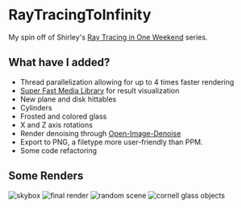 # RayTracingToInfinity
My spin off of Shirley's [Ray Tracing in One Weekend](http://www.realtimerendering.com/raytracing/) series.
## What have I added?
- Thread parallelization allowing for up to 4 times faster rendering
- [Super Fast Media Library](https://www.sfml-dev.org/) for result visualization
- New plane and disk hittables
- Cylinders
- Frosted and colored glass
- X and Z axis rotations
- Render denoising through [Open-Image-Denoise](https://github.com/OpenImageDenoise/oidn)
- Export to PNG, a filetype more user-friendly than PPM.
- Some code refactoring
## Some Renders
![skybox](https://github.com/AnonymousAAArdvark/RayTracingToInfinity/blob/master/output/skybox2_processed.png)
![final render](https://github.com/AnonymousAAArdvark/RayTracingToInfinity/blob/master/output/final_render.png)
![random scene](https://github.com/AnonymousAAArdvark/RayTracingToInfinity/blob/master/output/imagehq.png)
![cornell glass objects](https://github.com/AnonymousAAArdvark/RayTracingToInfinity/blob/master/output/denoised_glass_x2.jpg)
